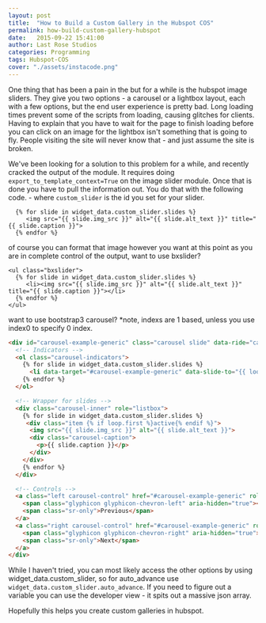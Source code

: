 ```yaml
---
layout: post
title:  "How to Build a Custom Gallery in the Hubspot COS"
permalink: how-build-custom-gallery-hubspot
date:   2015-09-22 15:41:00
author: Last Rose Studios
categories: Programming
tags: Hubspot-COS
cover: "./assets/instacode.png"
---
```


One thing that has been a pain in the but for a while is the hubspot image sliders. They give you two options - a carousel or a lightbox layout, each with a few options, but the end user experience is pretty bad. Long loading times prevent some of the scripts from loading, causing glitches for clients. Having to explain that you have to wait for the page to finish loading before you can click on an image for the lightbox isn't something that is going to fly. People visiting the site will never know that - and just assume the site is broken.

We've been looking for a solution to this problem for a while, and recently cracked the output of the module. It requires doing `export_to_template_context=True` on the image slider module. Once that is done you have to pull the information out. You do that with the following code. - where `custom_slider` is the id you set for your slider.

```ERB
  {% for slide in widget_data.custom_slider.slides %}
     <img src="{{ slide.img_src }}" alt="{{ slide.alt_text }}" title="{{ slide.caption }}">
  {% endfor %}
```

of course you can format that image however you want at this point as you are in complete control of the output, want to use bxslider?

```ERB
<ul class="bxslider">
  {% for slide in widget_data.custom_slider.slides %}
     <li><img src="{{ slide.img_src }}" alt="{{ slide.alt_text }}" title="{{ slide.caption }}"></li>
  {% endfor %}
</ul>
```


want to use bootstrap3 carousel? *note, indexs are 1 based, unless you use index0 to specify 0 index.

```html
<div id="carousel-example-generic" class="carousel slide" data-ride="carousel">
  <!-- Indicators -->
  <ol class="carousel-indicators">
    {% for slide in widget_data.custom_slider.slides %}
      <li data-target="#carousel-example-generic" data-slide-to="{{ loop.index0 }}" {% if loop.first %}class="active"{% endif %}></li>
    {% endfor %}
  </ol>

  <!-- Wrapper for slides -->
  <div class="carousel-inner" role="listbox">
    {% for slide in widget_data.custom_slider.slides %}
     <div class="item {% if loop.first %}active{% endif %}">
      <img src="{{ slide.img_src }}" alt="{{ slide.alt_text }}">
      <div class="carousel-caption">
        <p>{{ slide.caption }}</p>
      </div>
    </div>
    {% endfor %}
  </div>

  <!-- Controls -->
  <a class="left carousel-control" href="#carousel-example-generic" role="button" data-slide="prev">
    <span class="glyphicon glyphicon-chevron-left" aria-hidden="true"></span>
    <span class="sr-only">Previous</span>
  </a>
  <a class="right carousel-control" href="#carousel-example-generic" role="button" data-slide="next">
    <span class="glyphicon glyphicon-chevron-right" aria-hidden="true"></span>
    <span class="sr-only">Next</span>
  </a>
</div>
```

While I haven't tried, you can most likely access the other options by using widget_data.custom_slider, so for auto_advance use `widget_data.custom_slider.auto_advance`. If you need to figure out a variable you can use the developer view - it spits out a massive json array.

Hopefully this helps you create custom galleries in hubspot.